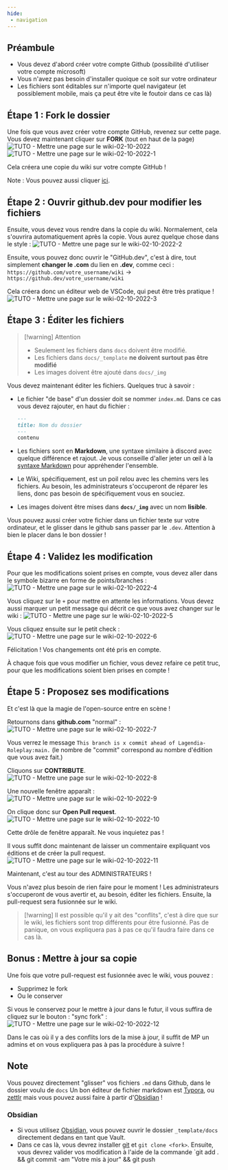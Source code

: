 ```yaml
---
hide:
 - navigation
---
```


## Préambule

- Vous devez d'abord créer votre compte Github (possibilité d'utiliser votre compte microsoft)
- Vous n'avez pas besoin d'installer quoique ce soit sur votre ordinateur
- Les fichiers sont éditables sur n'importe quel navigateur (et possiblement mobile, mais ça peut être vite le foutoir dans ce cas là)

## Étape 1 : Fork le dossier

Une fois que vous avez créer votre compte GitHub, revenez sur cette page.
Vous devez maintenant cliquer sur **FORK** (tout en haut de la page)
![TUTO - Mettre une page sur le wiki-02-10-2022](https://user-images.githubusercontent.com/30244939/193438880-828f1cf2-322d-40fd-b0b5-e082ddd362ea.png)
![TUTO - Mettre une page sur le wiki-02-10-2022-1](https://user-images.githubusercontent.com/30244939/193438890-bcd87f31-08fd-4878-8352-cbfaf009e74f.png)

Cela créera une copie du wiki sur votre compte GitHub !

Note : Vous pouvez aussi cliquer [ici](https://github.com/Lagendia-Roleplay/wiki/fork).

## Étape 2 : Ouvrir github.dev pour modifier les fichiers

Ensuite, vous devez vous rendre dans la copie du wiki. Normalement, cela s'ouvrira automatiquement après la copie.
Vous aurez quelque chose dans le style :
![TUTO - Mettre une page sur le wiki-02-10-2022-2](https://user-images.githubusercontent.com/30244939/193438909-d76a1cf3-887c-432b-813b-64429cb4eaf6.png)

Ensuite, vous pouvez donc ouvrir le "GitHub.dev", c'est à dire, tout simplement **changer le .com** du lien en **.dev**, comme ceci : `https://github.com/votre_username/wiki` → `https://github.dev/votre_username/wiki`

Cela créera donc un éditeur web de VSCode, qui peut être très pratique !
![TUTO - Mettre une page sur le wiki-02-10-2022-3](https://user-images.githubusercontent.com/30244939/193438916-31d4e467-614f-4c24-a002-eb29dd3dab55.png)

## Étape 3 : Éditer les fichiers

> [!warning] Attention
> - Seulement les fichiers dans `docs` doivent être modifié.
> - Les fichiers dans `docs/_template` **ne doivent surtout pas être modifié**
> - Les images doivent être ajouté dans `docs/_img`

Vous devez maintenant éditer les fichiers. Quelques truc à savoir :
- Le fichier "de base" d'un dossier doit se nommer `index.md`. Dans ce cas vous devez rajouter, en haut du fichier :



	```md
	---
	title: Nom du dossier
	---
	contenu
	```



- Les fichiers sont en **Markdown**, une syntaxe similaire à discord avec quelque différence et rajout. Je vous conseille d'aller jeter un œil à la [syntaxe Markdown](https://cours-web.ch/divers/markdown.html) pour appréhender l'ensemble.
- Le Wiki, spécifiquement, est un poil relou avec les chemins vers les fichiers. Au besoin, les administrateurs s'occuperont de réparer les liens, donc pas besoin de spécifiquement vous en souciez.
- Les images doivent être mises dans **`docs/_img`** avec un nom **lisible**.

Vous pouvez aussi créer votre fichier dans un fichier texte sur votre ordinateur, et le glisser dans le github sans passer par le `.dev`. Attention à bien le placer dans le bon dossier !

## Étape 4 : Validez les modification

Pour que les modifications soient prises en compte, vous devez aller dans le symbole bizarre en forme de points/branches :
![TUTO - Mettre une page sur le wiki-02-10-2022-4](https://user-images.githubusercontent.com/30244939/193438927-e9d8ad13-0c81-4b44-873b-7333873d45b0.png)

Vous cliquez sur le `+` pour mettre en attente les informations. Vous devez aussi marquer un petit message qui décrit ce que vous avez changer sur le wiki :
![TUTO - Mettre une page sur le wiki-02-10-2022-5](https://user-images.githubusercontent.com/30244939/193438933-c0a628ab-ec60-48d8-bc15-1d5cfb157760.png)

Vous cliquez ensuite sur le petit check :
![TUTO - Mettre une page sur le wiki-02-10-2022-6](https://user-images.githubusercontent.com/30244939/193438939-8cde56a8-418e-47a6-871c-bead93628b90.png)

Félicitation ! Vos changements ont été pris en compte.

À chaque fois que vous modifier un fichier, vous devez refaire ce petit truc, pour que les modifications soient bien prises en compte !

## Étape 5 : Proposez ses modifications

Et c'est là que la magie de l'open-source entre en scène !

Retournons dans **github.com** "normal" :
![TUTO - Mettre une page sur le wiki-02-10-2022-7](https://user-images.githubusercontent.com/30244939/193438959-82eca093-20c2-4b1c-94af-de31a5902d14.png)

Vous verrez le message `This branch is x commit ahead of Lagendia-Roleplay:main.`
(le nombre de "commit" correspond au nombre d'édition que vous avez fait.)

Cliquons sur **CONTRIBUTE**.
![TUTO - Mettre une page sur le wiki-02-10-2022-8](https://user-images.githubusercontent.com/30244939/193438969-72dc36da-1491-4ec0-a724-cca1e9853234.png)

Une nouvelle fenêtre apparaît :
![TUTO - Mettre une page sur le wiki-02-10-2022-9](https://user-images.githubusercontent.com/30244939/193438976-3e3f9dc6-0dc0-4136-9e31-d90f90d6e03a.png)

On clique donc sur **Open Pull request**.
![TUTO - Mettre une page sur le wiki-02-10-2022-10](https://user-images.githubusercontent.com/30244939/193438978-e65413c1-f5a7-4df4-affc-8967f7b7ce91.png)

Cette drôle de fenêtre apparaît. Ne vous inquietez pas !

Il vous suffit donc maintenant de laisser un commentaire expliquant vos éditions et de créer la pull request.
![TUTO - Mettre une page sur le wiki-02-10-2022-11](https://user-images.githubusercontent.com/30244939/193438981-88ec910d-8d91-4fb7-88b3-e4b7b5615381.png)

Maintenant, c'est au tour des ADMINISTRATEURS !

Vous n'avez plus besoin de rien faire pour le moment !
Les administrateurs s'occuperont de vous avertir et, au besoin, éditer les fichiers. Ensuite, la pull-request sera fusionnée sur le wiki.

>[!warning] Il est possible qu'il y ait des "conflits", c'est à dire que sur le wiki, les fichiers sont trop différents pour être fusionné. Pas de panique, on vous expliquera pas à pas ce qu'il faudra faire dans ce cas là.

## Bonus : Mettre à jour sa copie

Une fois que votre pull-request est fusionnée avec le wiki, vous pouvez :
- Supprimez le fork
- Ou le conserver

Si vous le conservez pour le mettre à jour dans le futur, il vous suffira de cliquez sur le bouton : "sync fork" :
![TUTO - Mettre une page sur le wiki-02-10-2022-12](https://user-images.githubusercontent.com/30244939/193438992-44b3b4f7-2c9d-492a-8a11-c46233da89c1.png)

Dans le cas où il y a des conflits lors de la mise à jour, il suffit de MP un admins et on vous expliquera pas à pas la procédure à suivre !

## Note

Vous pouvez directement "glisser" vos fichiers `.md` dans Github, dans le dossier voulu de `docs`
Un bon éditeur de fichier markdown est [Typora](https://typora.io/), ou [zettlr](https://www.zettlr.com/) mais vous pouvez aussi faire à partir d'[Obsidian](https://obsidian.md/) !

### Obsidian

- Si vous utilisez [Obsidian](https://obsidian.md/), vous pouvez ouvrir le dossier `_template/docs` directement dedans en tant que Vault.
- Dans ce cas là, vous devrez installer [git](https://git-scm.com/) et `git clone <fork>`. Ensuite, vous devrez valider vos modification à l'aide de la commande `git add . && git commit -am "Votre mis à jour" && git push
